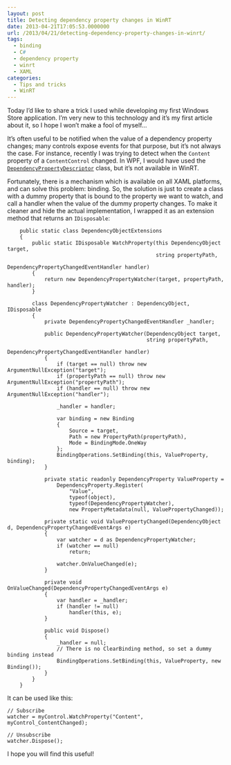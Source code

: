 ```yaml
---
layout: post
title: Detecting dependency property changes in WinRT
date: 2013-04-21T17:05:53.0000000
url: /2013/04/21/detecting-dependency-property-changes-in-winrt/
tags:
  - binding
  - C#
  - dependency property
  - winrt
  - XAML
categories:
  - Tips and tricks
  - WinRT
---
```



Today I’d like to share a trick I used while developing my first Windows Store application. I’m very new to this technology and it’s my first article about it, so I hope I won’t make a fool of myself…

It’s often useful to be notified when the value of a dependency property changes; many controls expose events for that purpose, but it’s not always the case. For instance, recently I was trying to detect when the `Content` property of a `ContentControl` changed. In WPF, I would have used the [`DependencyPropertyDescriptor`](http://msdn.microsoft.com/en-us/library/system.componentmodel.dependencypropertydescriptor.aspx) class, but it’s not available in WinRT.

Fortunately, there is a mechanism which is available on all XAML platforms, and can solve this problem: binding. So, the solution is just to create a class with a dummy property that is bound to the property we want to watch, and call a handler when the value of the dummy property changes. To make it cleaner and hide the actual implementation, I wrapped it as an extension method that returns an `IDisposable`:

```
    public static class DependencyObjectExtensions
    {
        public static IDisposable WatchProperty(this DependencyObject target,
                                                string propertyPath,
                                                DependencyPropertyChangedEventHandler handler)
        {
            return new DependencyPropertyWatcher(target, propertyPath, handler);
        }

        class DependencyPropertyWatcher : DependencyObject, IDisposable
        {
            private DependencyPropertyChangedEventHandler _handler;

            public DependencyPropertyWatcher(DependencyObject target,
                                             string propertyPath,
                                             DependencyPropertyChangedEventHandler handler)
            {
                if (target == null) throw new ArgumentNullException("target");
                if (propertyPath == null) throw new ArgumentNullException("propertyPath");
                if (handler == null) throw new ArgumentNullException("handler");

                _handler = handler;

                var binding = new Binding
                {
                    Source = target,
                    Path = new PropertyPath(propertyPath),
                    Mode = BindingMode.OneWay
                };
                BindingOperations.SetBinding(this, ValueProperty, binding);
            }

            private static readonly DependencyProperty ValueProperty =
                DependencyProperty.Register(
                    "Value",
                    typeof(object),
                    typeof(DependencyPropertyWatcher),
                    new PropertyMetadata(null, ValuePropertyChanged));

            private static void ValuePropertyChanged(DependencyObject d, DependencyPropertyChangedEventArgs e)
            {
                var watcher = d as DependencyPropertyWatcher;
                if (watcher == null)
                    return;

                watcher.OnValueChanged(e);
            }

            private void OnValueChanged(DependencyPropertyChangedEventArgs e)
            {
                var handler = _handler;
                if (handler != null)
                    handler(this, e);
            }

            public void Dispose()
            {
                _handler = null;
                // There is no ClearBinding method, so set a dummy binding instead
                BindingOperations.SetBinding(this, ValueProperty, new Binding());
            }
        }
    }
```

It can be used like this:

```
// Subscribe
watcher = myControl.WatchProperty("Content", myControl_ContentChanged);

// Unsubscribe
watcher.Dispose();
```

I hope you will find this useful!


